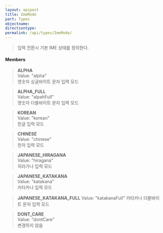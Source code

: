 ```yaml
---
layout: apipost
title: ImeMode
part: Types
objectname: 
directiontype: 
permalink: /api/types/ImeMode/
---
```



> 입력 전환시 기본 IME 상태를 정의한다.

#### Members

> **ALPHA**                  
> Value: "alpha"        
> 영숫자 싱글바이트 문자 입력 모드

> **ALPHA_FULL**             
> Value: "alpahFull"   
> 영숫자 더블바이트 문자 입력 모드

> **KOREAN**                 
> Value: "korean"       
> 한글 입력 모드

> **CHINESE**                
> Value: "chinese"      
> 한자 입력 모드
         
> **JAPANESE_HIRAGANA**      
> Value: "hiragana"     
> 히라가나 입력 모드

> **JAPANESE_KATAKANA**      
> Value: "katakana"     
> 카타카나  입력 모드
     
> **JAPANESE_KATAKANA_FULL** 
> Value: "katakanaFull"
> 카타카나 더블바이트 문자 입력 모드

> **DONT_CARE**              
> Value: "dontCare"     
> 변경하지 않음 
